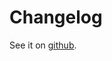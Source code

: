 # Changelog

See it on [github](https://github.com/tendermint/tendermint/blob/master/CHANGELOG.md).

